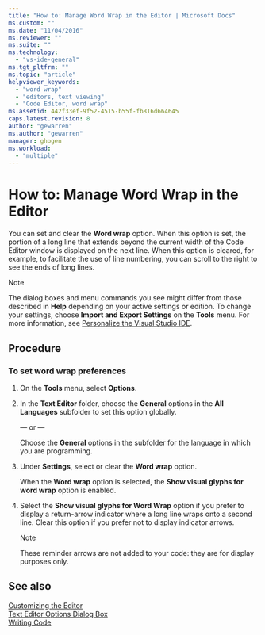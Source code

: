 ```yaml
---
title: "How to: Manage Word Wrap in the Editor | Microsoft Docs"
ms.custom: ""
ms.date: "11/04/2016"
ms.reviewer: ""
ms.suite: ""
ms.technology: 
  - "vs-ide-general"
ms.tgt_pltfrm: ""
ms.topic: "article"
helpviewer_keywords: 
  - "word wrap"
  - "editors, text viewing"
  - "Code Editor, word wrap"
ms.assetid: 442f33ef-9f52-4515-b55f-fb816d664645
caps.latest.revision: 8
author: "gewarren"
ms.author: "gewarren"
manager: ghogen
ms.workload: 
  - "multiple"
---
```

# How to: Manage Word Wrap in the Editor

You can set and clear the **Word wrap** option. When this option is set, the portion of a long line that extends beyond the current width of the Code Editor window is displayed on the next line. When this option is cleared, for example, to facilitate the use of line numbering, you can scroll to the right to see the ends of long lines.

> [!NOTE]
> The dialog boxes and menu commands you see might differ from those described in **Help** depending on your active settings or edition. To change your settings, choose **Import and Export Settings** on the **Tools** menu. For more information, see [Personalize the Visual Studio IDE](../../ide/personalizing-the-visual-studio-ide.md).

## Procedure

### To set word wrap preferences
  
1.  On the **Tools** menu, select **Options**.  
  
2.  In the **Text Editor** folder, choose the **General** options in the **All Languages** subfolder to set this option globally.  
  
     — or —  
  
     Choose the **General** options in the subfolder for the language in which you are programming.  
  
3.  Under **Settings**, select or clear the **Word wrap** option.  
  
     When the **Word wrap** option is selected, the **Show visual glyphs for word wrap** option is enabled.  
  
4.  Select the **Show visual glyphs for Word Wrap** option if you prefer to display a return-arrow indicator where a long line wraps onto a second line. Clear this option if you prefer not to display indicator arrows.  
  
    > [!NOTE]
    >  These reminder arrows are not added to your code: they are for display purposes only.  
  
## See also

[Customizing the Editor](../../ide/customizing-the-editor.md)  
[Text Editor Options Dialog Box](../../ide/reference/text-editor-options-dialog-box.md)  
[Writing Code](../../ide/writing-code-in-the-code-and-text-editor.md)